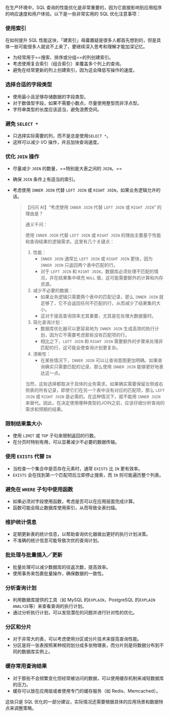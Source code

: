 在生产环境中，SQL 查询的性能优化是非常重要的，因为它直接影响到应用程序的响应速度和用户体验。以下是一些非常实用的 SQL 优化注意事项：

### 使用索引

在如何提升 SQL 性能这块，「建索引」毋庸置疑是很多人都首先想到的，但是具体一些可能很多人就说不上来了，要继续深入思考和理解才能加深记忆。

- 为经常用于==搜索、排序或分组==的列创建索引。
- 考虑使用复合索引（组合索引）来覆盖多个列上的查询。
- 避免在经常更新的列上创建索引，因为这会降低写操作的速度。

### 选择合适的字段类型

- 使用最小且足够存储数据的字段类型。
- 对于数值型字段，如果不需要小数点，尽量使用整型而非浮点型。
- 字符串类型的长度应该适当，避免浪费空间。

### 避免 `SELECT *`

- 只选择实际需要的列，而不是总是使用`SELECT *`。
- 这样可以减少 I/O 操作，并且加快查询速度。

### 优化 `JOIN` 操作

- 尽量减少 `JOIN` 的数量，==特别是大表之间的 `JOIN`。==

- 确保 `JOIN` 条件上有适当的索引。

- 考虑使用 `INNER JOIN` 代替 `LEFT JOIN` 或 `RIGHT JOIN`，如果业务逻辑允许的话。

    > 【问问 AI】“考虑使用 `INNER JOIN` 代替 `LEFT JOIN` 或 `RIGHT JOIN`” 的理由是？
    >
    > 通义千问：
    >
    > 使用 `INNER JOIN` 代替 `LEFT JOIN` 或 `RIGHT JOIN` 的理由主要基于性能和查询结果的逻辑需求。这里有几个关键点：
    >
    > 1. 性能：
    >     - `INNER JOIN` 通常比 `LEFT JOIN` 或 `RIGHT JOIN` 更快，因为 `INNER JOIN` 只返回两个表中匹配的行。
    >     - 对于 `LEFT JOIN` 和 `RIGHT JOIN`，数据库必须处理不匹配的情况，并在结果集中填充 `NULL` 值，这可能需要额外的计算和内存资源。
    > 2. 减少不必要的数据：
    >     - 如果业务逻辑只需要两个表中的匹配记录，那么 `INNER JOIN` 就足够了，它不会返回任何不匹配的行，从而减少了结果集的大小。
    >     - 这对于提高查询效率尤其重要，尤其是在处理大数据量时。
    > 3. 简化查询计划：
    >     - 数据库优化器可以更容易地为 `INNER JOIN` 生成高效的执行计划，因为它不需要考虑那些没有匹配项的行。
    >     - 相比之下，`LEFT JOIN` 和 `RIGHT JOIN` 需要额外的步骤来处理非匹配的行，这可能会使查询计划更复杂。
    > 4. 清晰性：
    >     - 在某些情况下，`INNER JOIN` 可以让查询意图更加明确。如果查询确实只需要匹配的记录，那么使用 `INNER JOIN` 能够更好地表达这一点。
    >
    > 当然，这些选择都取决于具体的业务需求。如果确实需要保留左侧或右侧表的所有记录，即使它们在另一个表中没有对应的匹配项，那么 `LEFT JOIN` 或 `RIGHT JOIN` 是必需的。在这种情况下，就不能用 `INNER JOIN` 来替代。因此，在决定使用哪种类型的JOIN之前，应该仔细分析查询的需求和预期的结果。

### 限制结果集大小

- 使用 `LIMIT` 或 `TOP` 子句来限制返回的行数。
- 在分页时特别有用，可以显著减少不必要的数据传输。

### 使用 `EXISTS` 代替 `IN`

- 当检查一个集合中是否存在元素时，通常 `EXISTS` 比 `IN` 更有效率。
- `EXISTS` 会在找到第一个匹配项后立即停止搜索，而 `IN` 则可能遍历整个列表。

### 避免在 `WHERE` 子句中使用函数

- 如果必须对字段使用函数，考虑是否可以在应用层面完成计算。
- 函数可能会阻止数据库使用索引，从而导致全表扫描。

### 维护统计信息

- 定期更新表的统计信息，以帮助查询优化器做出更好的执行计划决策。
- 不准确的统计信息可能导致次优的查询计划。

### 批处理与批量插入／更新

- 批量处理可以减少数据库的往返次数，提高效率。
- 使用事务来包裹批量操作，确保数据的一致性。

### 分析查询计划

- 利用数据库提供的工具（如 MySQL 的`EXPLAIN`，PostgreSQL 的`EXPLAIN ANALYZE`等）来查看查询的执行计划。
- 通过分析执行计划，可以发现潜在的问题并进行针对性的优化。

### 分区和分片

- 对于非常大的表，可以考虑使用分区或分片技术来提高查询性能。
- 分区是将一张表按照某种规则划分成多张物理表，而分片则是将数据分布到不同的数据库实例上。

### 缓存常用查询结果

- 对于那些不会频繁变化但经常被访问的数据，可以使用缓存机制来减轻数据库的压力。
- 缓存可以放在应用层或者使用专门的缓存服务（如 Redis、Memcached）。

这些只是 SQL 优化的一部分建议，实际情况还需要根据具体的应用场景和数据特点来调整策略。